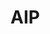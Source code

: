  # AIP 
















































































































































































 







































































































































































 







































































































































































 







































































































































































 







































































































































































 







































































































































































 







































































































































































 







































































































































































 







































































































































































 







































































































































































 







































































































































































 







































































































































































 







































































































































































 







































































































































































 







































































































































































 







































































































































































 







































































































































































 







































































































































































 







































































































































































 







































































































































































 







































































































































































 







































































































































































 







































































































































































 







































































































































































 







































































































































































 







































































































































































 







































































































































































 







































































































































































 







































































































































































 







































































































































































 







































































































































































 







































































































































































 







































































































































































 







































































































































































 







































































































































































 







































































































































































 







































































































































































 







































































































































































 







































































































































































 







































































































































































 







































































































































































 







































































































































































 







































































































































































 







































































































































































 







































































































































































 







































































































































































 







































































































































































 







































































































































































 







































































































































































 







































































































































































 







































































































































































 







































































































































































 







































































































































































 







































































































































































 







































































































































































 







































































































































































 







































































































































































 







































































































































































 







































































































































































 







































































































































































 







































































































































































 







































































































































































 







































































































































































 







































































































































































 







































































































































































 







































































































































































 







































































































































































 







































































































































































 







































































































































































 







































































































































































 







































































































































































 







































































































































































 







































































































































































 







































































































































































 







































































































































































 







































































































































































 







































































































































































 







































































































































































 







































































































































































 







































































































































































 







































































































































































 







































































































































































 







































































































































































 







































































































































































 







































































































































































 







































































































































































 







































































































































































 







































































































































































 







































































































































































 







































































































































































 







































































































































































 







































































































































































 







































































































































































 







































































































































































 







































































































































































 







































































































































































 







































































































































































 







































































































































































 







































































































































































 







































































































































































 







































































































































































 







































































































































































 







































































































































































 







































































































































































 







































































































































































 







































































































































































 







































































































































































 







































































































































































 







































































































































































 







































































































































































 







































































































































































 







































































































































































 







































































































































































 







































































































































































 







































































































































































 







































































































































































 







































































































































































 







































































































































































 







































































































































































 







































































































































































 







































































































































































 







































































































































































 







































































































































































 







































































































































































 







































































































































































 







































































































































































 







































































































































































 







































































































































































 







































































































































































 







































































































































































 







































































































































































 







































































































































































 







































































































































































 







































































































































































 







































































































































































 







































































































































































 







































































































































































 







































































































































































 







































































































































































 







































































































































































 







































































































































































 







































































































































































 







































































































































































 







































































































































































 







































































































































































 







































































































































































 







































































































































































 







































































































































































 







































































































































































 







































































































































































 







































































































































































 







































































































































































 







































































































































































 







































































































































































 







































































































































































 







































































































































































 







































































































































































 







































































































































































 







































































































































































 







































































































































































 







































































































































































 







































































































































































 







































































































































































 







































































































































































 







































































































































































 







































































































































































 







































































































































































 







































































































































































 







































































































































































 







































































































































































 







































































































































































 







































































































































































 







































































































































































 







































































































































































 







































































































































































 







































































































































































 







































































































































































 







































































































































































 







































































































































































 







































































































































































 







































































































































































 







































































































































































 







































































































































































 







































































































































































 







































































































































































 







































































































































































 







































































































































































 







































































































































































 







































































































































































 







































































































































































 







































































































































































 







































































































































































 







































































































































































 







































































































































































 







































































































































































 







































































































































































 







































































































































































 







































































































































































 







































































































































































 







































































































































































 







































































































































































 







































































































































































 







































































































































































 







































































































































































 







































































































































































 







































































































































































 







































































































































































 







































































































































































 







































































































































































 







































































































































































 







































































































































































 







































































































































































 







































































































































































 







































































































































































 







































































































































































 







































































































































































 







































































































































































 







































































































































































 







































































































































































 







































































































































































 







































































































































































 







































































































































































 







































































































































































 







































































































































































 







































































































































































 







































































































































































 







































































































































































 







































































































































































 







































































































































































 







































































































































































 







































































































































































 







































































































































































 







































































































































































 







































































































































































 







































































































































































 







































































































































































 







































































































































































 







































































































































































 







































































































































































 







































































































































































 







































































































































































 







































































































































































 







































































































































































 







































































































































































 







































































































































































 







































































































































































 







































































































































































 







































































































































































 







































































































































































 







































































































































































 







































































































































































 







































































































































































 







































































































































































 







































































































































































 







































































































































































 







































































































































































 







































































































































































 







































































































































































 







































































































































































 







































































































































































 







































































































































































 







































































































































































 







































































































































































 







































































































































































 







































































































































































 







































































































































































 







































































































































































 







































































































































































 







































































































































































 







































































































































































 







































































































































































 







































































































































































 







































































































































































 







































































































































































 







































































































































































 







































































































































































 







































































































































































 







































































































































































 







































































































































































 







































































































































































 







































































































































































 







































































































































































 







































































































































































 







































































































































































 







































































































































































 







































































































































































 







































































































































































 







































































































































































 







































































































































































 







































































































































































 







































































































































































 







































































































































































 







































































































































































 







































































































































































 







































































































































































 







































































































































































 







































































































































































 







































































































































































 







































































































































































 







































































































































































 







































































































































































 







































































































































































 







































































































































































 







































































































































































 







































































































































































 






































































































































































